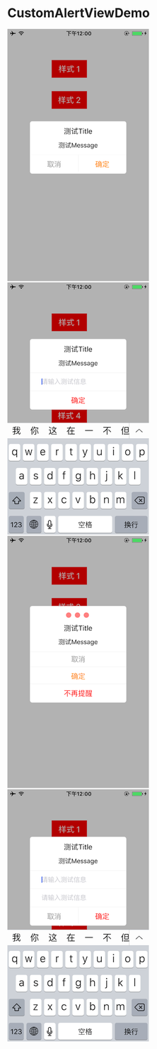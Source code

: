 # CustomAlertViewDemo
![image](https://github.com/Liu-Peng/CustomAlertViewDemo/blob/master/Image/IMG_0075.PNG)![image](https://github.com/Liu-Peng/CustomAlertViewDemo/blob/master/Image/IMG_0076.PNG)![image](https://github.com/Liu-Peng/CustomAlertViewDemo/blob/master/Image/IMG_0077.PNG)![image](https://github.com/Liu-Peng/CustomAlertViewDemo/blob/master/Image/IMG_0078.PNG)